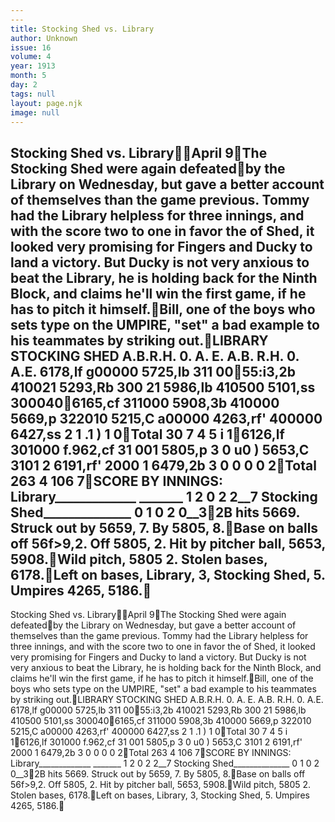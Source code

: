 ```yaml
---
---
title: Stocking Shed vs. Library
author: Unknown
issue: 16
volume: 4
year: 1913
month: 5
day: 2
tags: null
layout: page.njk
image: null
---
```

Stocking Shed vs. LibraryApril 9The Stocking Shed were again defeatedby the Library on Wednesday, but gave a better account of themselves than the game previous. Tommy had the Library helpless for three innings, and with the score two to one in favor the of Shed, it looked very promising for Fingers and Ducky to land a victory. But Ducky is not very anxious to beat the Library, he is holding back for the Ninth Block, and claims he'll win the first game, if he has to pitch it himself.Bill, one of the boys who sets type on the UMPIRE, "set" a bad example to his teammates by striking out.LIBRARY STOCKING SHED A.B.R.H. 0. A. E. A.B. R.H. 0. A.E. 6178,lf g00000 5725,lb 311 0055:i3,2b 410021 5293,Rb 300 21 5986,lb 410500 5101,ss 3000406165,cf 311000 5908,3b 410000 5669,p 322010 5215,C a00000 4263,rf' 400000 6427,ss 2 1 .1 \) 1 0Total 30 7 4 5 i 16126,lf 301000 f.962,cf 31 001 5805,p 3 0 u0 \) 5653,C 3101 2 6191,rf' 2000 1 6479,2b 3 0 0 0 0 2Total 263 4 106 7SCORE BY INNINGS: Library_____________ _______ 1 2 0 2 2__7 Stocking Shed______________ 0 1 0 2 0__32B hits 5669. Struck out by 5659, 7. By 5805, 8.Base on balls off 56f>9,2. Off 5805, 2. Hit by pitcher ball, 5653, 5908.Wild pitch, 5805 2. Stolen bases, 6178.Left on bases, Library, 3, Stocking Shed, 5. Umpires 4265, 5186.
---
Stocking Shed vs. LibraryApril 9The Stocking Shed were again defeatedby the Library on Wednesday, but gave a better account of themselves than the game previous. Tommy had the Library helpless for three innings, and with the score two to one in favor the of Shed, it looked very promising for Fingers and Ducky to land a victory. But Ducky is not very anxious to beat the Library, he is holding back for the Ninth Block, and claims he'll win the first game, if he has to pitch it himself.Bill, one of the boys who sets type on the UMPIRE, "set" a bad example to his teammates by striking out.LIBRARY STOCKING SHED A.B.R.H. 0. A. E. A.B. R.H. 0. A.E. 6178,lf g00000 5725,lb 311 0055:i3,2b 410021 5293,Rb 300 21 5986,lb 410500 5101,ss 3000406165,cf 311000 5908,3b 410000 5669,p 322010 5215,C a00000 4263,rf' 400000 6427,ss 2 1 .1 \) 1 0Total 30 7 4 5 i 16126,lf 301000 f.962,cf 31 001 5805,p 3 0 u0 \) 5653,C 3101 2 6191,rf' 2000 1 6479,2b 3 0 0 0 0 2Total 263 4 106 7SCORE BY INNINGS: Library_____________ _______ 1 2 0 2 2__7 Stocking Shed______________ 0 1 0 2 0__32B hits 5669. Struck out by 5659, 7. By 5805, 8.Base on balls off 56f>9,2. Off 5805, 2. Hit by pitcher ball, 5653, 5908.Wild pitch, 5805 2. Stolen bases, 6178.Left on bases, Library, 3, Stocking Shed, 5. Umpires 4265, 5186.

